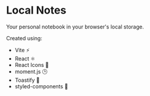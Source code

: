 # Local Notes

Your personal notebook in your browser's local storage.

Created using:

-   Vite ⚡️
-   React ⚛️
-   React Icons 🧬
-   moment.js 🕒
-   Toastify 🚨
-   styled-components 💅
